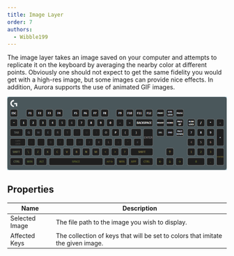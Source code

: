```yaml
---
title: Image Layer
order: 7
authors:
  - Wibble199
---
```


The image layer takes an image saved on your computer and attempts to replicate it on the keyboard by averaging the nearby color at different points. Obviously one should not expect to get the same fidelity you would get with a high-res image, but some images can provide nice effects. In addition, Aurora supports the use of animated GIF images.

![An image layer displaying a picture of a landscape](../../assets/img/docs/layer-image.png)

## Properties

Name|Description
-|-
Selected Image|The file path to the image you wish to display.
Affected Keys|The collection of keys that will be set to colors that imitate the given image.